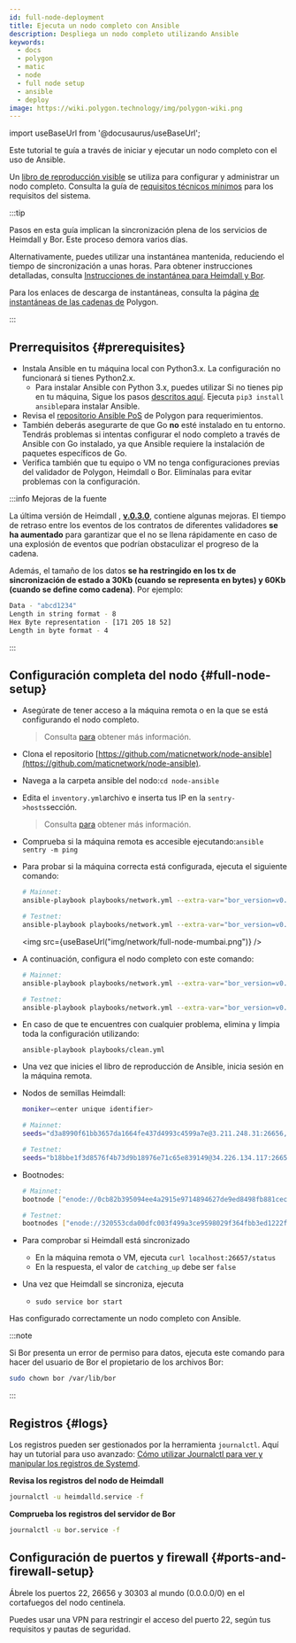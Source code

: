 ```yaml
---
id: full-node-deployment
title: Ejecuta un nodo completo con Ansible
description: Despliega un nodo completo utilizando Ansible
keywords:
  - docs
  - polygon
  - matic
  - node
  - full node setup
  - ansible
  - deploy
image: https://wiki.polygon.technology/img/polygon-wiki.png
---
```


import useBaseUrl from '@docusaurus/useBaseUrl';

Este tutorial te guía a través de iniciar y ejecutar un nodo completo con el uso de Ansible.

Un [libro de reproducción visible](https://docs.ansible.com/ansible/latest/user_guide/playbooks_intro.html) se utiliza para configurar y administrar un nodo completo. Consulta la guía de [requisitos técnicos mínimos](technical-requirements.md) para los requisitos del sistema.

:::tip

Pasos en esta guía implican la sincronización plena de los servicios de Heimdall y Bor. Este proceso demora varios días.

Alternativamente, puedes utilizar una instantánea mantenida, reduciendo el tiempo de sincronización a unas horas. Para obtener instrucciones detalladas, consulta [<ins>Instrucciones de instantánea para Heimdall y Bor</ins>](/docs/develop/network-details/snapshot-instructions-heimdall-bor).

Para los enlaces de descarga de instantáneas, consulta la página [<ins>de instantáneas de las cadenas de</ins>](https://snapshot.polygon.technology/) Polygon.

:::

## Prerrequisitos  {#prerequisites}

- Instala Ansible en tu máquina local con Python3.x. La configuración no funcionará si tienes Python2.x.
    - Para instalar Ansible con Python 3.x, puedes utilizar Si no tienes pip en tu máquina, Sigue los pasos [descritos aquí](https://pip.pypa.io/en/stable/). Ejecuta `pip3 install ansible`para instalar Ansible.
- Revisa el [repositorio Ansible PoS](https://github.com/maticnetwork/node-ansible#requirements) de Polygon para requerimientos.
- También deberás asegurarte de que Go **no** esté instalado en tu entorno. Tendrás problemas si intentas configurar el nodo completo a través de Ansible con Go instalado, ya que Ansible requiere la instalación de paquetes específicos de Go.
- Verifica también que tu equipo o VM no tenga configuraciones previas del validador de Polygon, Heimdall o Bor. Elimínalas para evitar problemas con la configuración.

:::info Mejoras de la fuente

La última versión de Heimdall , **[v.0.3.0](https://github.com/maticnetwork/heimdall/releases/tag/v0.3.0)**, contiene algunas mejoras. El tiempo de retraso entre los eventos de los contratos de diferentes validadores **se ha aumentado** para garantizar que el  no se llena rápidamente en caso de una explosión de eventos que podrían obstaculizar el progreso de la cadena.

Además, el tamaño de los datos **se ha restringido en los tx de sincronización de estado a 30Kb (cuando se representa en bytes) y 60Kb (cuando se define como cadena)**. Por ejemplo:

```bash
Data - "abcd1234"
Length in string format - 8
Hex Byte representation - [171 205 18 52]
Length in byte format - 4
```
:::

## Configuración completa del nodo {#full-node-setup}

- Asegúrate de tener acceso a la máquina remota o  en la que se está configurando el nodo completo.
  > Consulta   [para](https://github.com/maticnetwork/node-ansible#setup) obtener más información.
- Clona el repositorio [https://github.com/maticnetwork/node-ansible](https://github.com/maticnetwork/node-ansible).
- Navega a la carpeta ansible del nodo:`cd node-ansible`
- Edita el `inventory.yml`archivo e inserta tus IP en la `sentry->hosts`sección.
  > Consulta    [para](https://github.com/maticnetwork/node-ansible#inventory) obtener más información.
- Comprueba si la máquina remota es accesible ejecutando:`ansible sentry -m ping`
- Para probar si la máquina correcta está configurada, ejecuta el siguiente comando:

  ```bash
  # Mainnet:
  ansible-playbook playbooks/network.yml --extra-var="bor_version=v0.3.3 heimdall_version=v0.3.0 network=mainnet node_type=sentry" --list-hosts

  # Testnet:
  ansible-playbook playbooks/network.yml --extra-var="bor_version=v0.3.3 heimdall_version=v0.3.0 network=mumbai node_type=sentry" --list-hosts
  ```

  <img src={useBaseUrl("img/network/full-node-mumbai.png")} />

- A continuación, configura el nodo completo con este comando:

  ```bash
  # Mainnet:
  ansible-playbook playbooks/network.yml --extra-var="bor_version=v0.3.3 heimdall_version=v0.3.0 network=mainnet node_type=sentry"

  # Testnet:
  ansible-playbook playbooks/network.yml --extra-var="bor_version=v0.3.3 heimdall_version=v0.3.0 network=mumbai node_type=sentry"
  ```

- En caso de que te encuentres con cualquier problema, elimina y limpia toda la configuración utilizando:
  ```
  ansible-playbook playbooks/clean.yml
  ```

- Una vez que inicies el libro de reproducción de Ansible, inicia sesión en la máquina remota.

- Nodos de semillas Heimdall:

  ```bash
  moniker=<enter unique identifier>

  # Mainnet:
  seeds="d3a8990f61bb3657da1664fe437d4993c4599a7e@3.211.248.31:26656,d3d7d397339c9126235dfab11bf925e269776f4f@3.212.183.151:26656,68254d33685fad151e45bfe1ed33d538ba6ec8cb@3.93.224.197:26656,d26c54ebbf274896f12977bb13d83ac1237a8226@184.73.124.158:26656,f4f605d60b8ffaaf15240564e58a81103510631c@159.203.9.164:26656,4fb1bc820088764a564d4f66bba1963d47d82329@44.232.55.71:26656,2eadba4be3ce47ac8db0a3538cb923b57b41c927@35.199.4.13:26656,25f5f65a09c56e9f1d2d90618aa70cd358aa68da@35.230.116.151:26656,3b23b20017a6f348d329c102ddc0088f0a10a444@35.221.13.28:26656"

  # Testnet:
  seeds="b18bbe1f3d8576f4b73d9b18976e71c65e839149@34.226.134.117:26656,4cd60c1d76e44b05f7dfd8bab3f447b119e87042@54.147.31.250:26656,7a6c7b5d25b13ce3448b047dbebeb1a19cc2e092@18.213.200.99:26656"
  ```
- Bootnodes:

  ```bash
  # Mainnet:
  bootnode ["enode://0cb82b395094ee4a2915e9714894627de9ed8498fb881cec6db7c65e8b9a5bd7f2f25cc84e71e89d0947e51c76e85d0847de848c7782b13c0255247a6758178c@44.232.55.71:30303,enode://88116f4295f5a31538ae409e4d44ad40d22e44ee9342869e7d68bdec55b0f83c1530355ce8b41fbec0928a7d75a5745d528450d30aec92066ab6ba1ee351d710@159.203.9.164:30303","enode://4be7248c3a12c5f95d4ef5fff37f7c44ad1072fdb59701b2e5987c5f3846ef448ce7eabc941c5575b13db0fb016552c1fa5cca0dda1a8008cf6d63874c0f3eb7@3.93.224.197:30303","enode://32dd20eaf75513cf84ffc9940972ab17a62e88ea753b0780ea5eca9f40f9254064dacb99508337043d944c2a41b561a17deaad45c53ea0be02663e55e6a302b2@3.212.183.151:30303"]

  # Testnet:
  bootnodes ["enode://320553cda00dfc003f499a3ce9598029f364fbb3ed1222fdc20a94d97dcc4d8ba0cd0bfa996579dcc6d17a534741fb0a5da303a90579431259150de66b597251@54.147.31.250:30303","enode://f0f48a8781629f95ff02606081e6e43e4aebd503f3d07fc931fad7dd5ca1ba52bd849a6f6c3be0e375cf13c9ae04d859c4a9ae3546dc8ed4f10aa5dbb47d4998@34.226.134.117:30303"]
  ```

- Para comprobar si Heimdall está sincronizado
    - En la máquina remota o VM, ejecuta `curl localhost:26657/status`
    - En la respuesta, el valor de `catching_up` debe ser `false`

- Una vez que Heimdall se sincroniza, ejecuta
    - `sudo service bor start`

Has configurado correctamente un nodo completo con Ansible.

:::note

Si Bor presenta un error de permiso para datos, ejecuta este comando para hacer del usuario de Bor el propietario de los archivos Bor:

```bash
sudo chown bor /var/lib/bor
```

:::
## Registros {#logs}

Los registros pueden ser gestionados por la herramienta `journalctl`. Aquí hay un tutorial para uso avanzado: [Cómo utilizar Journalctl para ver y manipular los registros de Systemd](https://www.digitalocean.com/community/tutorials/how-to-use-journalctl-to-view-and-manipulate-systemd-logs).

**Revisa los registros del nodo de Heimdall**

```bash
journalctl -u heimdalld.service -f
```

**Comprueba los registros del servidor de Bor**

```bash
journalctl -u bor.service -f
```

## Configuración de puertos y firewall {#ports-and-firewall-setup}

Ábrele los puertos 22, 26656 y 30303 al mundo (0.0.0.0/0) en el cortafuegos del nodo centinela.

Puedes usar una VPN para restringir el acceso del puerto 22, según tus requisitos y pautas de seguridad.